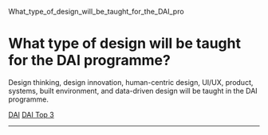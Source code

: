 What_type_of_design_will_be_taught_for_the_DAI_pro



What type of design will be taught for the DAI programme?
=========================================================

Design thinking, design innovation, human-centric design, UI/UX, product, systems, built environment, and data-driven design will be taught in the DAI programme.

[DAI](https://www.sutd.edu.sg/dai/tag/dai/) [DAI Top 3](https://www.sutd.edu.sg/dai/tag/dai-top-3/)

---

